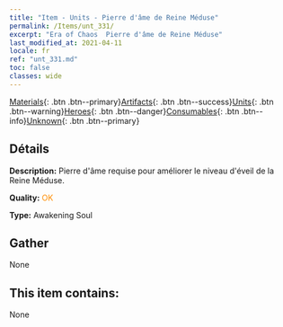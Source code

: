 ```yaml
---
title: "Item - Units - Pierre d'âme de Reine Méduse"
permalink: /Items/unt_331/
excerpt: "Era of Chaos  Pierre d'âme de Reine Méduse"
last_modified_at: 2021-04-11
locale: fr
ref: "unt_331.md"
toc: false
classes: wide
---
```

 [Materials](/fr/Items/){: .btn .btn--primary}[Artifacts](/fr/Items/Artifacts/){: .btn .btn--success}[Units](/fr/Items/Units/){: .btn .btn--warning}[Heroes](/fr/Items/Heroes/){: .btn .btn--danger}[Consumables](/fr/Items/Consumables/){: .btn .btn--info}[Unknown](/fr/Items/Unknown/){: .btn .btn--primary}

## Détails
 **Description:** Pierre d'âme requise pour améliorer le niveau d'éveil de la Reine Méduse.

 **Quality:** <span style="color: #FF8C00">OK</span>

 **Type:** Awakening Soul

## Gather

  None

## This item contains:

  None

